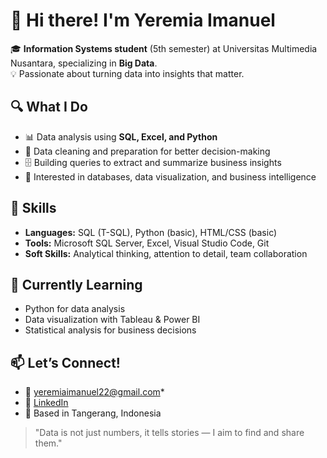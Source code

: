 # 👋 Hi there! I'm Yeremia Imanuel

🎓 **Information Systems student** (5th semester) at Universitas Multimedia Nusantara, specializing in **Big Data**.  
💡 Passionate about turning data into insights that matter.  

## 🔍 What I Do
- 📊 Data analysis using **SQL, Excel, and Python**
- 🧹 Data cleaning and preparation for better decision-making
- 🗄️ Building queries to extract and summarize business insights
- 📁 Interested in databases, data visualization, and business intelligence

## 📌 Skills
- **Languages:** SQL (T-SQL), Python (basic), HTML/CSS (basic)
- **Tools:** Microsoft SQL Server, Excel, Visual Studio Code, Git
- **Soft Skills:** Analytical thinking, attention to detail, team collaboration

## 🌱 Currently Learning
- Python for data analysis  
- Data visualization with Tableau & Power BI  
- Statistical analysis for business decisions

## 📫 Let’s Connect!
- 📧 yeremiaimanuel22@gmail.com*  
- 💼 [LinkedIn](www.linkedin.com/in/yeremiaimanuel)  
- 📍 Based in Tangerang, Indonesia

> "Data is not just numbers, it tells stories — I aim to find and share them."
